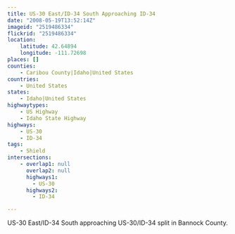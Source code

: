 ```yaml
---
title: US-30 East/ID-34 South Approaching ID-34
date: "2008-05-19T13:52:14Z"
imageid: "2519486334"
flickrid: "2519486334"
location:
    latitude: 42.64894
    longitude: -111.72698
places: []
counties:
    - Caribou County|Idaho|United States
countries:
    - United States
states:
    - Idaho|United States
highwaytypes:
    - US Highway
    - Idaho State Highway
highways:
    - US-30
    - ID-34
tags:
    - Shield
intersections:
    - overlap1: null
      overlap2: null
      highways1:
        - US-30
      highways2:
        - ID-34

---
```

US-30 East/ID-34 South approaching US-30/ID-34 split in Bannock County.